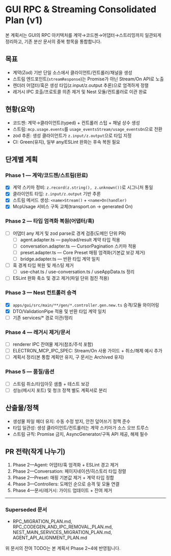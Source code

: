 # GUI RPC & Streaming Consolidated Plan (v1)

본 계획서는 GUI의 RPC 아키텍처를 계약→코드젠→어댑터→스트리밍까지 일관되게 정리하고, 기존 분산 문서의 중복 항목을 통합합니다.

## 목표

- 계약(Zod) 기반 단일 소스에서 클라이언트/컨트롤러/채널을 생성
- 스트림 엔드포인트(`streamResponse`)는 Promise가 아닌 Stream/On API로 노출
- 렌더러 어댑터/훅은 생성 타입(z.input/z.output 추론)으로 엄격하게 정렬
- 레거시 IPC 호출/프로토콜 의존 제거 및 Nest 모듈/컨트롤러로 이관 완료

## 현황(요약)

- 코드젠: 계약→클라이언트(typed) + 컨트롤러 스텁 + 채널 상수 생성
- 스트림: `mcp.usage.events`를 `usage_eventsStream/usage_eventsOn`으로 전환
- zod 추론: 생성 클라이언트가 `z.input/z.output`으로 타입 지정
- CI: Green(유지), 일부 any/ESLint 완화는 후속 복원 필요

## 단계별 계획

### Phase 1 — 계약/코드젠/스트림(완료)

- [x] 계약 스키마 정비: `z.record(z.string(), z.unknown())`로 시그니처 통일
- [x] 클라이언트 타입: `z.input/z.output` 기반 추론
- [x] 스트림 메서드 생성: `<name>Stream()` + `<name>On(handler)`
- [x] McpUsage 서비스 구독 교체(transport.on → generated On)

### Phase 2 — 타입 엄격화 복원(어댑터/훅)

- [ ] 어댑터 any 제거 및 zod parse로 경계 검증(도메인 단위 PR)
  - [ ] agent.adapter.ts — payload/result 계약 타입 적용
  - [ ] conversation.adapter.ts — CursorPagination 스키마 적용
  - [ ] preset.adapter.ts — Core Preset 매핑 엄격화(기본값 보강 제거)
  - [ ] bridge.adapter.ts — 반환 타입 계약 일치
- [ ] 훅 경계 타입 복원 및 캐스팅 제거
  - [ ] use-chat.ts / use-conversation.ts / useAppData.ts 정리
- [ ] ESLint 완화 축소 및 경고 제거(파일 단위 점진 적용)

### Phase 3 — Nest 컨트롤러 승격

- [x] `apps/gui/src/main/**/gen/*.controller.gen.new.ts` 승격/모듈 와이어링
- [x] DTO/ValidationPipe 적용 및 반환 타입 계약 일치
- [ ] 기존 services/\* 경로 이관/정리

### Phase 4 — 레거시 제거/문서

- [ ] renderer IPC 잔여물 제거(참조/주석 포함)
- [ ] ELECTRON_MCP_IPC_SPEC: Stream/On 사용 가이드 + 취소/해제 예시 추가
- [ ] 계획서 정리(본 통합 계획만 유지, 구 문서는 Archived 유지)

### Phase 5 — 품질/옵션

- [ ] 스트림 취소/타임아웃 샘플 + 테스트 보강
- [ ] 성능(메시지 포트) 및 청크 정책 별도 계획서로 분리

## 산출물/정책

- 생성물 파일 헤더 유지: 수동 수정 방지, 안전 덮어쓰기 정책 준수
- 타입 일관성: 생성 클라이언트/컨트롤러는 계약 스키마가 소스 오브 트루스
- 스트림 규칙: Promise 금지, AsyncGenerator/구독 API 제공, 해제 필수

## PR 전략(작게 나누기)

1. Phase 2—Agent: 어댑터/훅 엄격화 + ESLint 경고 제거
2. Phase 2—Conversation: 페이지네이션/히스토리 타입 정렬
3. Phase 2—Preset: 매핑 기본값 제거 + 계약 타입 정합
4. Phase 3—Controllers: 도메인 순으로 승격 및 모듈 연결
5. Phase 4—문서/레거시: 가이드 업데이트 + 잔여 제거

---

### Superseded 문서

- RPC_MIGRATION_PLAN.md, RPC_CODEGEN_AND_IPC_REMOVAL_PLAN.md, NEST_MAIN_SERVICES_MIGRATION_PLAN.md, AGENT_API_ALIGNMENT_PLAN.md

위 문서의 잔여 TODO는 본 계획서 Phase 2~4에 반영됩니다.
